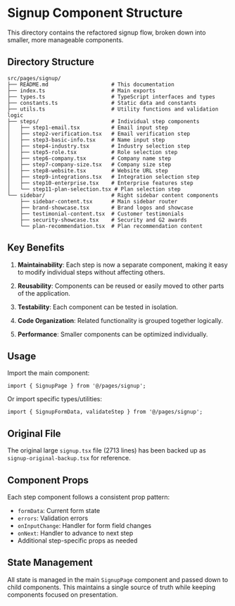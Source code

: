 # Signup Component Structure

This directory contains the refactored signup flow, broken down into smaller, more manageable components.

## Directory Structure

```
src/pages/signup/
├── README.md                    # This documentation
├── index.ts                     # Main exports
├── types.ts                     # TypeScript interfaces and types
├── constants.ts                 # Static data and constants
├── utils.ts                     # Utility functions and validation logic
├── steps/                       # Individual step components
│   ├── step1-email.tsx          # Email input step
│   ├── step2-verification.tsx   # Email verification step
│   ├── step3-basic-info.tsx     # Name input step
│   ├── step4-industry.tsx       # Industry selection step
│   ├── step5-role.tsx           # Role selection step
│   ├── step6-company.tsx        # Company name step
│   ├── step7-company-size.tsx   # Company size step
│   ├── step8-website.tsx        # Website URL step
│   ├── step9-integrations.tsx   # Integration selection step
│   ├── step10-enterprise.tsx    # Enterprise features step
│   └── step11-plan-selection.tsx # Plan selection step
└── sidebar/                     # Right sidebar content components
    ├── sidebar-content.tsx      # Main sidebar router
    ├── brand-showcase.tsx       # Brand logos and showcase
    ├── testimonial-content.tsx  # Customer testimonials
    ├── security-showcase.tsx    # Security and G2 awards
    └── plan-recommendation.tsx  # Plan recommendation content
```

## Key Benefits

1. **Maintainability**: Each step is now a separate component, making it easy to modify individual steps without affecting others.

2. **Reusability**: Components can be reused or easily moved to other parts of the application.

3. **Testability**: Each component can be tested in isolation.

4. **Code Organization**: Related functionality is grouped together logically.

5. **Performance**: Smaller components can be optimized individually.

## Usage

Import the main component:
```tsx
import { SignupPage } from '@/pages/signup';
```

Or import specific types/utilities:
```tsx
import { SignupFormData, validateStep } from '@/pages/signup';
```

## Original File

The original large `signup.tsx` file (2713 lines) has been backed up as `signup-original-backup.tsx` for reference.

## Component Props

Each step component follows a consistent prop pattern:
- `formData`: Current form state
- `errors`: Validation errors
- `onInputChange`: Handler for form field changes  
- `onNext`: Handler to advance to next step
- Additional step-specific props as needed

## State Management

All state is managed in the main `SignupPage` component and passed down to child components. This maintains a single source of truth while keeping components focused on presentation.
